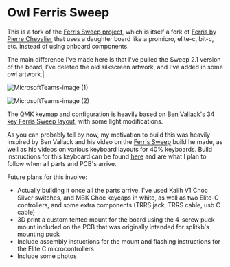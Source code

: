 # Owl Ferris Sweep

This is a fork of the [Ferris Sweep project](https://github.com/davidphilipbarr/Sweep), which is itself a fork of [Ferris by Pierre Chevalier](https://github.com/pierrechevalier83/ferris) that uses a daughter board like a promicro, elite-c, bit-c, etc. instead of using onboard components.

The main difference I've made here is that I've pulled the Sweep 2.1 version of the board, I've deleted the old silkscreen artwork, and I've added in some owl artwork.|

![MicrosoftTeams-image (1)](https://user-images.githubusercontent.com/9446419/143318466-0a3d0682-bb64-4945-b8ab-bbbacb69f23f.png)

![MicrosoftTeams-image (2)](https://user-images.githubusercontent.com/9446419/143318504-2994da0f-68e2-45f8-aefe-fd5e40d8b8bf.png)

The QMK keymap and configuration is heavily based on [Ben Vallack's 34 key Ferris Sweep layout](https://github.com/benvallack/34-QMK-Ferris-Sweep), with some light modifications. 

As you can probably tell by now, my motivation to build this was heavily inspired by Ben Vallack and his video on the [Ferris Sweep](https://www.youtube.com/watch?v=JqpBKuEVinw) build he made, as well as his videos on various keyboard layouts for 40% keyboards. Build instructions for this keyboard can be found [here](https://www.youtube.com/watch?v=fBPu7AyDtkM_) and are what I plan to follow when all parts and PCB's arrive.

Future plans for this involve:
- Actually building it once all the parts arrive. I've used Kailh V1 Choc Silver switches, and MBK Choc keycaps in white, as well as two Elite-C controllers, and some extra components (TRRS jack, TRRS cable, usb C cable)
- 3D print a custom tented mount for the board using the 4-screw puck mount included on the PCB that was originally intended for splitkb's [mounting puck](https://splitkb.com/products/tenting-puck?_pos=1&_psq=tenting%20&_ss=e&_v=1.0)
- Include assembly instuctions for the mount and flashing instructions for the Elite C microcontrollers
- Include some photos
